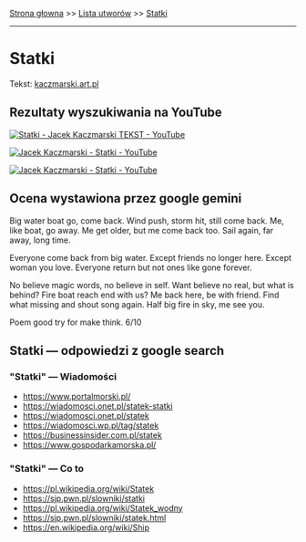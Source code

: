 [Strona głowna](../index.md) >> [Lista utworów](../list.md) >> [Statki](563.md)

---

# Statki

Tekst: [kaczmarski.art.pl](https://www.kaczmarski.art.pl/tworczosc/wiersze/statki/)

## Rezultaty wyszukiwania na YouTube

[![Statki - Jacek Kaczmarski TEKST - YouTube](http://img.youtube.com/vi/IW1nHa0Aaak/0.jpg)](https://www.youtube.com/watch?v=IW1nHa0Aaak "Statki - Jacek Kaczmarski TEKST - YouTube")

[![Jacek Kaczmarski - Statki - YouTube](http://img.youtube.com/vi/NdiJjnqBwnc/0.jpg)](https://www.youtube.com/watch?v=NdiJjnqBwnc "Jacek Kaczmarski - Statki - YouTube")

[![Jacek Kaczmarski - Statki - YouTube](http://img.youtube.com/vi/JU1LY-THcUE/0.jpg)](https://www.youtube.com/watch?v=JU1LY-THcUE "Jacek Kaczmarski - Statki - YouTube")

## Ocena wystawiona przez google gemini

Big water boat go, come back. Wind push, storm hit, still come back. Me, like boat, go away. Me get older, but me come back too. Sail again, far away, long time. 

Everyone come back from big water. Except friends no longer here. Except woman you love. Everyone return but not ones like gone forever. 

No believe magic words, no believe in self. Want believe no real, but what is behind? Fire boat reach end with us? Me back here, be with friend. Find what missing and shout song again. Half big fire in sky, me see you.

Poem good try for make think. 6/10


## Statki — odpowiedzi z google search

### "Statki" — Wiadomości

 - <https://www.portalmorski.pl/>
 - <https://wiadomosci.onet.pl/statek-statki>
 - <https://wiadomosci.onet.pl/statek>
 - <https://wiadomosci.wp.pl/tag/statek>
 - <https://businessinsider.com.pl/statek>
 - <https://www.gospodarkamorska.pl/>

### "Statki" — Co to

 - <https://pl.wikipedia.org/wiki/Statek>
 - <https://sjp.pwn.pl/slowniki/statki>
 - <https://pl.wikipedia.org/wiki/Statek_wodny>
 - <https://sjp.pwn.pl/slowniki/statek.html>
 - <https://en.wikipedia.org/wiki/Ship>

